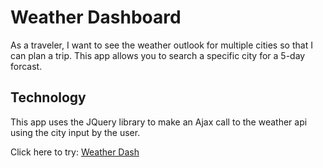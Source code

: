 # Weather Dashboard
As a traveler, I want to see the weather outlook for multiple cities so that I can plan a trip. This app allows you to search a specific city for a 5-day forcast.

## Technology 
This app uses the JQuery library to make an Ajax call to the weather api using the city input by the user.

Click here to try: [Weather Dash](https://mi6gy.github.io/weather_dash/)
